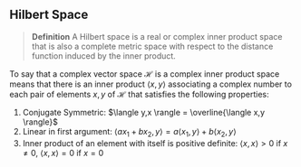 ## Hilbert Space
> **Definition** A Hilbert space is a real or complex inner product space that is also a complete metric space with respect to the distance function induced by the inner product.

To say that a complex vector space $\mathcal{H}$ is a complex inner product space means that there is an inner product $\langle x, y \rangle$ associating a complex number to each pair of elements $x,y$ of $\mathcal{H}$ that satisfies the following properties: 
1. Conjugate Symmetric: $\langle y,x \rangle = \overline{\langle x,y \rangle}$
2. Linear in first argument: $\langle a x_1 + b x_2 , y \rangle  = a \langle x_1, y \rangle + b \langle x_2, y \rangle$
3. Inner product of an element with itself is positive definite: $\langle x,x \rangle > 0$ if $x \neq 0$, $\langle x,x \rangle = 0$ if $x = 0$

